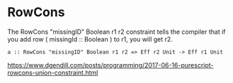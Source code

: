 # RowCons

The RowCons "missingID" Boolean r1 r2 constraint tells the compiler that if you add row ( missingId :: Boolean ) to r1, you will get r2.

```
a :: RowCons "missingID" Boolean r1 r2 => Eff r2 Unit -> Eff r1 Unit
```

https://www.dgendill.com/posts/programming/2017-06-16-purescript-rowcons-union-constraint.html
